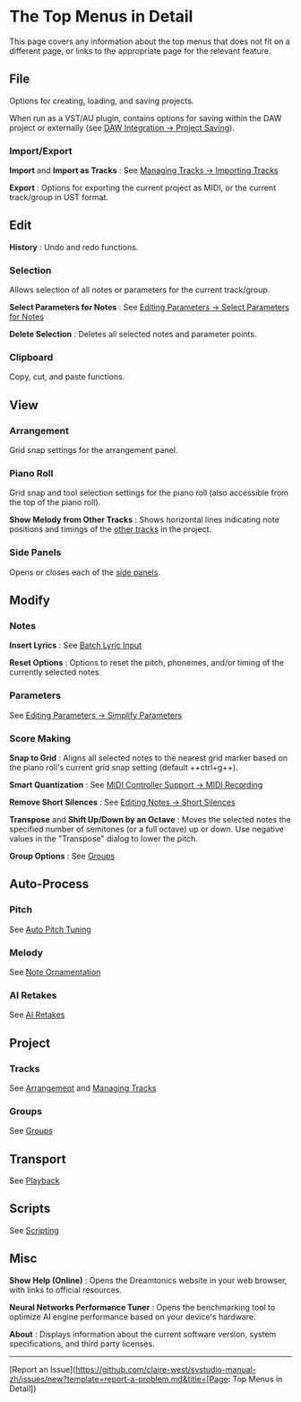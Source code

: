 # The Top Menus in Detail

This page covers any information about the top menus that does not fit on a different page, or links to the appropriate page for the relevant feature.

## File
Options for creating, loading, and saving projects.

When run as a VST/AU plugin, contains options for saving within the DAW project or externally (see [DAW Integration → Project Saving](../daw-integration/plugin.md#project-saving)).

### Import/Export

**Import** and **Import as Tracks**
: See [Managing Tracks → Importing Tracks](../quickstart/managing-tracks.md#importing-tracks)

**Export**
: Options for exporting the current project as MIDI, or the current track/group in UST format.

## Edit
**History**
: Undo and redo functions.

### Selection
Allows selection of all notes or parameters for the current track/group.

**Select Parameters for Notes**
: See [Editing Parameters → Select Parameters for Notes](../parameters/editing-parameters.md#select-parameters-for-notes)

**Delete Selection**
: Deletes all selected notes and parameter points.

### Clipboard
Copy, cut, and paste functions.

## View

### Arrangement
Grid snap settings for the arrangement panel.

### Piano Roll
Grid snap and tool selection settings for the piano roll (also accessible from the top of the piano roll).

**Show Melody from Other Tracks**
: Shows horizontal lines indicating note positions and timings of the [other tracks](../quickstart/managing-tracks.md#creating-tracks) in the project.

### Side Panels
Opens or closes each of the [side panels](../workspace/side-panels.md).

## Modify

### Notes

**Insert Lyrics**
: See [Batch Lyric Input](batch-lyrics.md)

**Reset Options**
: Options to reset the pitch, phonemes, and/or timing of the currently selected notes.

### Parameters
See [Editing Parameters → Simplify Parameters](../parameters/editing-parameters.md#simplify-parameters)

### Score Making
**Snap to Grid**
: Aligns all selected notes to the nearest grid marker based on the piano roll's current grid snap setting (default ++ctrl+g++).

**Smart Quantization**
: See [MIDI Controller Support → MIDI Recording](midi-controller.md#midi-recording)

**Remove Short Silences**
: See [Editing Notes → Short Silences](../quickstart/editing-notes.md#short-silences)

**Transpose** and **Shift Up/Down by an Octave**
: Moves the selected notes the specified number of semitones (or a full octave) up or down. Use negative values in the "Transpose" dialog to lower the pitch.

**Group Options**
: See [Groups](groups.md)

## Auto-Process

### Pitch
See [Auto Pitch Tuning](../ai-functions/auto-pitch-tuning.md)

### Melody
See [Note Ornamentation](note-ornamentation.md)

### AI Retakes
See [AI Retakes](../ai-functions/ai-retakes.md)

## Project

### Tracks
See [Arrangement](../workspace/arrangement.md) and [Managing Tracks](../quickstart/managing-tracks.md)

### Groups
See [Groups](groups.md)

## Transport
See [Playback](../quickstart/playback.md)

## Scripts
See [Scripting](scripting.md)

## Misc
**Show Help (Online)**
: Opens the Dreamtonics website in your web browser, with links to official resources.

**Neural Networks Performance Tuner**
: Opens the benchmarking tool to optimize AI engine performance based on your device's hardware.

**About**
: Displays information about the current software version, system specifications, and third party licenses.

---

[Report an Issue](https://github.com/claire-west/svstudio-manual-zh/issues/new?template=report-a-problem.md&title=[Page: Top Menus in Detail])